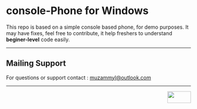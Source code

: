 # console-Phone for Windows

This repo is based on a simple console based phone, for demo purposes. It may have fixes, feel free to contribute, it help freshers to understand **beginer-level** code easily.

----------
## Mailing Support

For questions or support contact : muzammyl@outlook.com

----------
<a href="https://mit-license.org/" title="License"><img src="https://upload.wikimedia.org/wikipedia/commons/0/0c/MIT_logo.svg" align="right" height="32" width="64"/></a>
